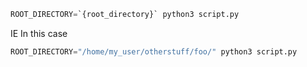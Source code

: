  ```py
 ROOT_DIRECTORY=`{root_directory}` python3 script.py
 ```
 IE In this case 
 ```py
ROOT_DIRECTORY="/home/my_user/otherstuff/foo/" python3 script.py
 ```